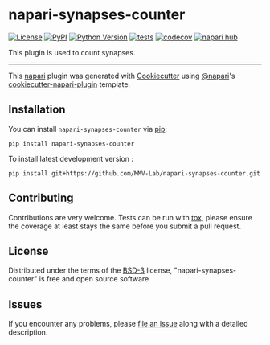 # napari-synapses-counter

[![License](https://img.shields.io/pypi/l/napari-synapses-counter.svg?color=green)](https://github.com/MMV-Lab/napari-synapses-counter/raw/main/LICENSE)
[![PyPI](https://img.shields.io/pypi/v/napari-synapses-counter.svg?color=green)](https://pypi.org/project/napari-synapses-counter)
[![Python Version](https://img.shields.io/pypi/pyversions/napari-synapses-counter.svg?color=green)](https://python.org)
[![tests](https://github.com/MMV-Lab/napari-synapses-counter/workflows/tests/badge.svg)](https://github.com/MMV-Lab/napari-synapses-counter/actions)
[![codecov](https://codecov.io/gh/MMV-Lab/napari-synapses-counter/branch/main/graph/badge.svg)](https://codecov.io/gh/MMV-Lab/napari-synapses-counter)
[![napari hub](https://img.shields.io/endpoint?url=https://api.napari-hub.org/shields/napari-synapses-counter)](https://napari-hub.org/plugins/napari-synapses-counter)

This plugin is used to count synapses.

----------------------------------

This [napari] plugin was generated with [Cookiecutter] using [@napari]'s [cookiecutter-napari-plugin] template.

<!--
Don't miss the full getting started guide to set up your new package:
https://github.com/napari/cookiecutter-napari-plugin#getting-started

and review the napari docs for plugin developers:
https://napari.org/plugins/stable/index.html
-->

## Installation

You can install `napari-synapses-counter` via [pip]:

    pip install napari-synapses-counter



To install latest development version :

    pip install git+https://github.com/MMV-Lab/napari-synapses-counter.git


## Contributing

Contributions are very welcome. Tests can be run with [tox], please ensure
the coverage at least stays the same before you submit a pull request.

## License

Distributed under the terms of the [BSD-3] license,
"napari-synapses-counter" is free and open source software

## Issues

If you encounter any problems, please [file an issue] along with a detailed description.

[napari]: https://github.com/napari/napari
[Cookiecutter]: https://github.com/audreyr/cookiecutter
[@napari]: https://github.com/napari
[MIT]: http://opensource.org/licenses/MIT
[BSD-3]: http://opensource.org/licenses/BSD-3-Clause
[GNU GPL v3.0]: http://www.gnu.org/licenses/gpl-3.0.txt
[GNU LGPL v3.0]: http://www.gnu.org/licenses/lgpl-3.0.txt
[Apache Software License 2.0]: http://www.apache.org/licenses/LICENSE-2.0
[Mozilla Public License 2.0]: https://www.mozilla.org/media/MPL/2.0/index.txt
[cookiecutter-napari-plugin]: https://github.com/napari/cookiecutter-napari-plugin

[file an issue]: https://github.com/MMV-Lab/napari-synapses-counter/issues

[napari]: https://github.com/napari/napari
[tox]: https://tox.readthedocs.io/en/latest/
[pip]: https://pypi.org/project/pip/
[PyPI]: https://pypi.org/
